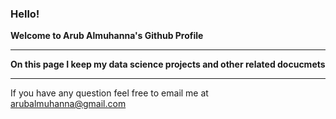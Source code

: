 ### Hello!

**Welcome to Arub Almuhanna's Github Profile** 
______________________________________________________________________________
**On this page I keep my data science projects and other related docucmets** 
______________________________________________________________________________

If you have any question feel free to email me at arubalmuhanna@gmail.com 

<!--
**ArubAlmuhanna/ArubAlmuhanna** is a ✨ _special_ ✨ repository because its `README.md` (this file) appears on your GitHub profile.

Here are some ideas to get you started:

- 🔭 I’m currently working on ...
- 🌱 I’m currently learning ...
- 👯 I’m looking to collaborate on ...
- 🤔 I’m looking for help with ...
- 💬 Ask me about ...
- 📫 How to reach me: ...
- 😄 Pronouns: ...
- ⚡ Fun fact: ...
-->
